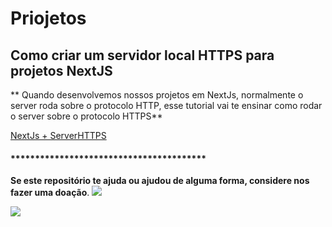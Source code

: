 # Priojetos

## Como criar um servidor local HTTPS para projetos NextJS
** Quando desenvolvemos nossos projetos em NextJs, normalmente o server roda sobre o protocolo HTTP, esse tutorial vai te ensinar como rodar o server sobre o protocolo HTTPS**

[NextJs + ServerHTTPS](https://github.com/murilomunhao/codes/tree/master/js/next-dev-https)











#### ****************************************
**Se este repositório te ajuda ou ajudou de alguma forma, considere nos fazer uma doação**.
[![](https://www.paypalobjects.com/pt_BR/BR/i/btn/btn_donateCC_LG.gif)](https://www.paypal.com/donate?hosted_button_id=T4ZWGJ7HPHK5A)

[![](https://drive.google.com/file/d/1S087uwrl8ctW0Q22S5xifXjCtcX5Jpmo/view?usp=sharing)](https://www.paypal.com/donate?hosted_button_id=T4ZWGJ7HPHK5A)
